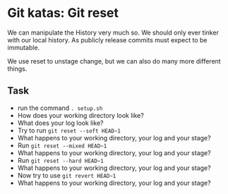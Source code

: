 # Git katas: Git reset
We can manipulate the History very much so. We should only ever tinker with our local history. As publicly release commits must expect to be immutable.

We use reset to unstage change, but we can also do many more different things.

## Task
- run the command `. setup.sh`
- How does your working directory look like?
- What does your log look like?
- Try to run `git reset --soft HEAD~1`
- What happens to your working directory, your log and your stage?
- Run `git reset --mixed HEAD~1`
- What happens to your working directory, your log and your stage?
- Run `git reset --hard HEAD~1`
- What happens to your working directory, your log and your stage?
- Now try to use `git revert HEAD~1` 
- What happens to your working directory, your log and your stage?



